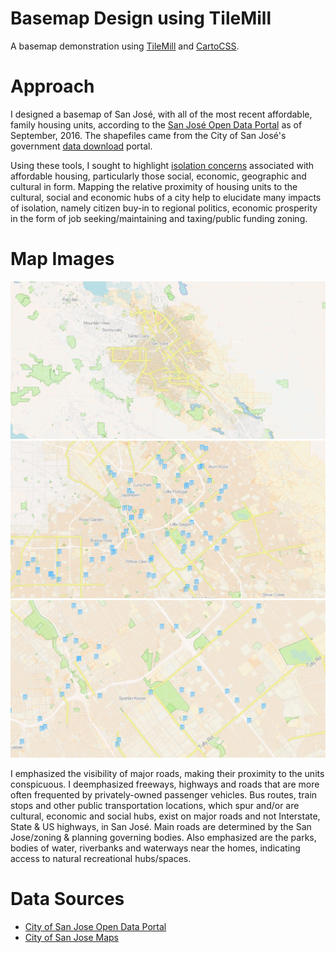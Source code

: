 # Basemap Design using TileMill

A basemap demonstration using [TileMill](http://www.mapbox.com/tilemill/) and [CartoCSS](https://github.com/mapbox/carto).

# Approach

I designed a basemap of San José, with all of the most recent affordable, family housing units, according to the [San José Open Data Portal](http://data.sanjoseca.gov/home) as of September, 2016. The shapefiles came from the City of San José's government [data download](http://www.sanjoseca.gov/index.aspx?NID=3308) portal.

Using these tools, I sought to highlight [isolation concerns](http://nyti.ms/1JsFoJv) associated with affordable housing, particularly those social, economic, geographic and cultural in form. Mapping the relative proximity of housing units to the cultural, social and economic hubs of a city help to elucidate many impacts of isolation, namely citizen buy-in to regional politics, economic prosperity in the form of job seeking/maintaining and taxing/public funding zoning.

# Map Images

![screenshot](images/sanjose_zoom10.png)
![screenshot](images/sanjose_zoom12.png)
![screenshot](images/sanjose_zoom13.png)

I emphasized the visibility of major roads, making their proximity to the units conspicuous. I deemphasized freeways, highways and roads that are more often frequented by privately-owned passenger vehicles. Bus routes, train stops and other public transportation locations, which spur and/or are cultural, economic and social hubs, exist on major roads and not Interstate, State & US highways, in San José. Main roads are determined by the San Jose/zoning & planning governing bodies. Also emphasized are the parks, bodies of water, riverbanks and waterways near the homes, indicating access to natural recreational hubs/spaces.

# Data Sources

- [City of San Jose Open Data Portal](http://data.sanjoseca.gov/home)
- [City of San Jose Maps](http://www.sanjoseca.gov/index.aspx?NID=3308)
